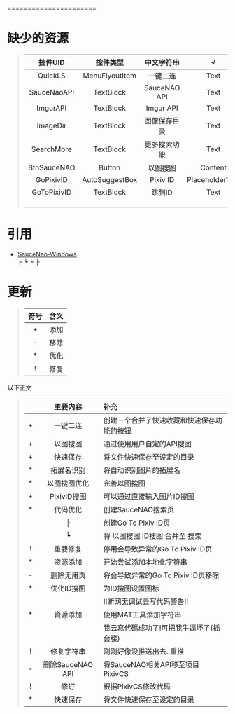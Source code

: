 ======================  
# 缺少的资源  
>| 控件UID | 控件类型 | 中文字符串 | √ |
>|:-:|:-:|:-:|:-:|
>| QuickLS | MenuFlyoutItem | 一键二连  | Text
>| SauceNaoAPI | TextBlock | SauceNAO API | Text
>| ImgurAPI | TextBlock | Imgur API | Text
>| ImageDir | TextBlock | 图像保存目录 | Text
>| SearchMore | TextBlock | 更多搜索功能 | Text
>| BtnSauceNAO | Button | 以图搜图 | Content
>| GoPixivID | AutoSuggestBox | Pixiv ID | PlaceholderText
>| GoToPixivID | TextBlock | 跳到ID | Text
>|  |  |  |
>|  |  |  |
>|  |  |  |
# 引用  
* [SauceNao-Windows](https://github.com/RoxasShadow/SauceNao-Windows)  
╞ ┕ ╘ ├
# 更新
> |符号|含义|
> |:-:|:-:|
> +|添加
> -|移除
> *|优化
> !|修复

以下正文
>|  | 主要内容 | 补充 |
>|:-:|:-:|:-|
>+| 一键二连|创建一个合并了快速收藏和快速保存功能的按钮
>+| 以图搜图|通过使用用户自定的API搜图
>+| 快速保存|将文件快速保存至设定的目录  
>*| 拓展名识别|将自动识别图片的拓展名
>*| 以图搜图优化  |完善以图搜图  
>+| PixivID搜图 |可以通过直接输入图片ID搜图 
>*| 代码优化 | 创建SauceNAO搜索页  
>|| ├ | 创建Go To Pixiv ID页  
>|| ┕| 将 以图搜图 ID搜图 合并至 搜索  
>!|重要修复|停用会导致异常的Go To Pixiv ID页
>*|资源添加|开始尝试添加本地化字符串
>-|删除无用页|将会导致异常的Go To Pixiv ID页移除
>*|优化ID搜图|为ID搜图设置图标
>|||!!断网无调试云写代码警告!!
>*|資源添加|使用MAT工具添加字符串
>|||我云寫代碼成功了!可把我牛逼坏了(插会腰)
>!|修复字符串|刚刚好像没推送出去..重推
>-|删除SauceNAO API|将SauceNAO相关API移至项目PixivCS
>!|修订|根据PixivCS修改代码
>*|快速保存|将文件快速保存至设定的目录